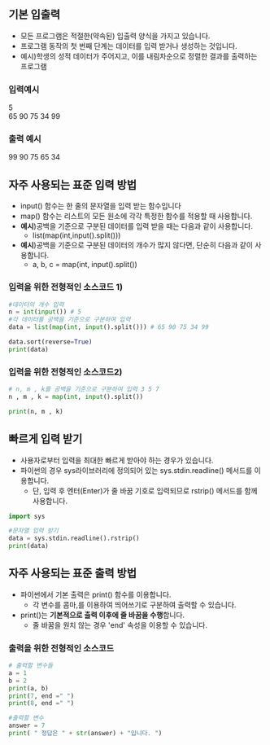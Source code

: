 ## 기본 입출력
- 모든 프로그램은 적절한(약속된) 입출력 양식을 가지고 있습니다.
- 프로그램 동작의 첫 번째 단계는 데이터를 입력 받거나 생성하는 것입니다.
- 예시)학생의 성적 데이터가 주어지고, 이를 내림차순으로 정렬한 결과를 출력하는 프로그램
### 입력예시
5    
65 90 75 34 99
### 출력 예시
99 90 75 65 34

  
## 자주 사용되는 표준 입력 방법
- input() 함수는 한 줄의 문자열을 입력 받는 함수입니다
- map() 함수는 리스트의 모든 원소에 각각 특정한 함수를 적용할 때 사용합니다.
- **예시**)공백을 기준으로 구분된 데이터를 입력 받을 때는 다음과 같이 사용합니다.
  - list(map(int,input().split()))
- **예시**)공백을 기준으로 구분된 데이터의 개수가 많지 않다면, 단순히 다음과 같이 사용합니다.
  - a, b, c = map(int, input().split())  
### 입력을 위한 전형적인 소스코드 1)
```python
#데이터의 개수 입력 
n = int(input()) # 5
#각 데이터를 공백을 기준으로 구분하여 입력 
data = list(map(int, input().split())) # 65 90 75 34 99

data.sort(reverse=True)
print(data)
```
### 입력을 위한 전형적인 소스코드2)
```python
# n, m , k를 공백을 기준으로 구분하여 입력 3 5 7
n , m , k = map(int, input().split())

print(n, m , k)
```
## 빠르게 입력 받기
- 사용자로부터 입력을 최대한 빠르게 받아야 하는 경우가 있습니다.
- 파이썬의 경우 sys라이브러리에 정의되어 있는 sys.stdin.readline() 메서드를 이용합니다.
  - 단, 입력 후 엔터(Enter)가 줄 바꿈 기호로 입력되므로 rstrip() 메서드를 함께 사용합니다. 
```python
import sys

#문자열 입력 받기
data = sys.stdin.readline().rstrip()
print(data)

```
## 자주 사용되는 표준 출력 방법
- 파이썬에서 기본 출력은 print() 함수를 이용합니다.
  - 각 변수를 콤마,를 이용하여 띄어쓰기로 구분하여 출력할 수 있습니다.  
- print()는 **기본적으로 출력 이후에 줄 바꿈을 수행**합니다.
  - 줄 바꿈을 원치 않는 경우 'end' 속성을 이용할 수 있습니다.   
### 출력을 위한 전형적인 소스코드
```python
# 출력할 변수들
a = 1
b = 2
print(a, b)
print(7, end =" ")
print(8, end =" ")

#출력할 변수
answer = 7
print( " 정답은 " + str(answer) + "입니다. ")
```
